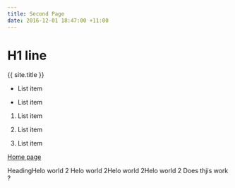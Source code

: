 ```yaml
---
title: Second Page
date: 2016-12-01 18:47:00 +11:00
---
```


# H1 line
{{ site.title }}

* List item

* List item

1.  List item

2.  List item

3.  List item

[Home page](http://manlyelectronics.com.au/)

HeadingHelo world 2 Helo world 2Helo world 2Helo world 2 Does thjis work ?